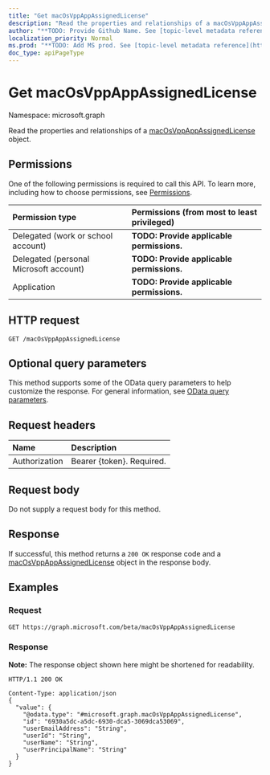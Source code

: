 ```yaml
---
title: "Get macOsVppAppAssignedLicense"
description: "Read the properties and relationships of a macOsVppAppAssignedLicense object."
author: "**TODO: Provide Github Name. See [topic-level metadata reference](https://msgo.azurewebsites.net/add/document/guidelines/metadata.html#topic-level-metadata)**"
localization_priority: Normal
ms.prod: "**TODO: Add MS prod. See [topic-level metadata reference](https://msgo.azurewebsites.net/add/document/guidelines/metadata.html#topic-level-metadata)**"
doc_type: apiPageType
---
```


# Get macOsVppAppAssignedLicense
Namespace: microsoft.graph

Read the properties and relationships of a [macOsVppAppAssignedLicense](../resources/intune-macosvppappassignedlicense.md) object.

## Permissions
One of the following permissions is required to call this API. To learn more, including how to choose permissions, see [Permissions](/graph/permissions-reference).

|Permission type|Permissions (from most to least privileged)|
|:---|:---|
|Delegated (work or school account)|**TODO: Provide applicable permissions.**|
|Delegated (personal Microsoft account)|**TODO: Provide applicable permissions.**|
|Application|**TODO: Provide applicable permissions.**|

## HTTP request

<!-- {
  "blockType": "ignored"
}
-->
``` http
GET /macOsVppAppAssignedLicense
```

## Optional query parameters
This method supports some of the OData query parameters to help customize the response. For general information, see [OData query parameters](/graph/query-parameters).

## Request headers
|Name|Description|
|:---|:---|
|Authorization|Bearer {token}. Required.|

## Request body
Do not supply a request body for this method.

## Response

If successful, this method returns a `200 OK` response code and a [macOsVppAppAssignedLicense](../resources/intune-macosvppappassignedlicense.md) object in the response body.

## Examples

### Request
<!-- {
  "blockType": "request",
  "name": "get_macosvppappassignedlicense"
}
-->
``` http
GET https://graph.microsoft.com/beta/macOsVppAppAssignedLicense
```


### Response
**Note:** The response object shown here might be shortened for readability.
<!-- {
  "blockType": "response",
  "truncated": true,
  "@odata.type": "microsoft.graph.macOsVppAppAssignedLicense"
}
-->
``` http
HTTP/1.1 200 OK

Content-Type: application/json
{
  "value": {
    "@odata.type": "#microsoft.graph.macOsVppAppAssignedLicense",
    "id": "6930a5dc-a5dc-6930-dca5-3069dca53069",
    "userEmailAddress": "String",
    "userId": "String",
    "userName": "String",
    "userPrincipalName": "String"
  }
}
```

